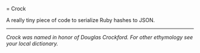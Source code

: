 = Crock

A really tiny piece of code to serialize Ruby hashes to JSON.

---

_Crock was named in honor of Douglas Crockford. For other ethymology see your local dictionary._
